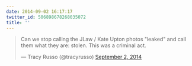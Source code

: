 ```yaml
---
date: 2014-09-02 16:17:17
twitter_id: 506898678268035072
title: ''
---
```


<blockquote class="twitter-tweet"><p lang="en" dir="ltr">Can we stop calling the JLaw / Kate Upton photos &quot;leaked&quot; and call them what they are: stolen. This was a criminal act.</p>&mdash; Tracy Russo (@tracyrusso) <a href="https://twitter.com/tracyrusso/status/506897519008563200?ref_src=twsrc%5Etfw">September 2, 2014</a></blockquote>
<script async src="https://platform.twitter.com/widgets.js" charset="utf-8"></script>
